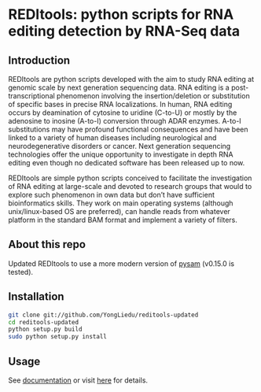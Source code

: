 # REDItools: python scripts for RNA editing detection by RNA-Seq data

## Introduction
REDItools are python scripts developed with the aim to study RNA editing at genomic scale
by next generation sequencing data. RNA editing is a post-transcriptional phenomenon
involving the insertion/deletion or substitution of specific bases in precise RNA localizations.
In human, RNA editing occurs by deamination of cytosine to uridine (C-to-U) or mostly by the
adenosine to inosine (A-to-I) conversion through ADAR enzymes. A-to-I substitutions may have
profound functional consequences and have been linked to a variety of human diseases including
neurological and neurodegenerative disorders or cancer. Next generation sequencing technologies
offer the unique opportunity to investigate in depth RNA editing even though no dedicated
software has been released up to now.

REDItools are simple python scripts conceived to facilitate the investigation of RNA editing
at large-scale and devoted to research groups that would to explore such phenomenon in own
data but don’t have sufficient bioinformatics skills.
They work on main operating systems (although unix/linux-based OS are preferred), can handle reads from whatever
platform in the standard BAM format and implement a variety of filters.

## About this repo
Updated  REDItools to use a more modern version of [pysam](https://github.com/pysam-developers/pysam) (v0.15.0 is tested).

## Installation
```bash
git clone git://github.com/YongLiedu/reditools-updated
cd reditools-updated
python setup.py build
sudo python setup.py install
```

## Usage
See [documentation](https://github.com/YongLiedu/reditools-updated/blob/master/REDItools_documentation.md) or visit [here](http://srv00.recas.ba.infn.it/reditools/) for details.

